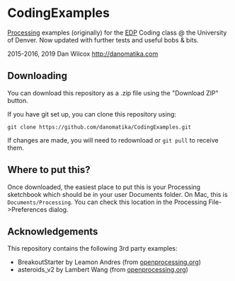 # CodingExamples

[Processing](http://processing.org) examples (originally) for the [EDP](http://www.du.edu/ahss/edp/) Coding class @ the University of Denver. Now updated with further tests and useful bobs & bits.

2015-2016, 2019 Dan Wilcox <http://danomatika.com>

## Downloading

You can download this repository as a .zip file using the "Download ZIP" button.

If you have git set up, you can clone this repository using:

    git clone https://github.com/danomatika/CodingExamples.git

If changes are made, you will need to redownload or `git pull` to receive them.

## Where to put this?

Once downloaded, the easiest place to put this is your Processing sketchbook which should be in your user Documents folder. On Mac, this is `Documents/Processing`. You can check this location in the Processing File->Preferences dialog.

## Acknowledgements

This repository contains the following 3rd party examples:

* BreakoutStarter by Leamon Andres (from [openprocessing.org](http://www.openprocessing.org/sketch/104486))
* asteroids_v2 by Lambert Wang (from [openprocessing.org](http://www.openprocessing.org/sketch/120807))
